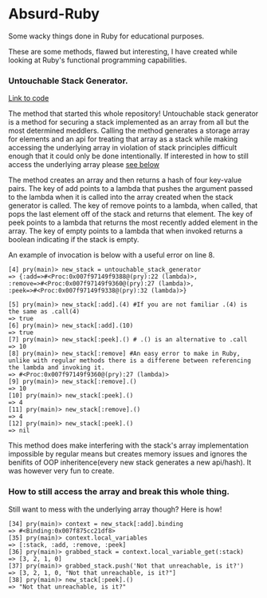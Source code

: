 # Absurd-Ruby
Some wacky things done in Ruby for educational purposes. 


These are some methods, flawed but interesting, I have created while looking at Ruby's functional programming capabilities. 

### Untouchable Stack Generator.

  [Link to code](https://github.com/charkitch/Absurd-Ruby/blob/master/examples/closure_sealed_stack.rb)

  The method that started this whole repository! Untouchable stack generator is a method for securing a stack implemented as
  an array from all but the most determined meddlers. Calling the method generates a storage array for elements and an api for
  treating that array as a stack while making accessing the underlying array in violation of stack principles difficult enough
  that it could only be done intentionally. If interested in how to still access the underlying array please [see below](#how_to_break_it) 
  
  The method creates an array and then returns a hash of four key-value pairs. The key of add points to a lambda that pushes 
  the argument passed to the lambda when it is called into the array created when the stack generator is called. The key of
  remove points to a lambda, when called, that pops the last element off of the stack and returns that element. The key of
  peek points to a lambda that returns the most recently added element in the array. The key of empty points to a lambda that
  when invoked returns a boolean indicating if the stack is empty. 
  
  An example of invocation is below with a useful error on line 8. 
  
  ```
  [4] pry(main)> new_stack = untouchable_stack_generator
 => {:add=>#<Proc:0x007f97149f9388@(pry):22 (lambda)>,
 :remove=>#<Proc:0x007f97149f9360@(pry):27 (lambda)>,
 :peek=>#<Proc:0x007f97149f9338@(pry):32 (lambda)>}
            
[5] pry(main)> new_stack[:add].(4) #If you are not familiar .(4) is the same as .call(4)
=> true
[6] pry(main)> new_stack[:add].(10)
=> true
[7] pry(main)> new_stack[:peek].() # .() is an alternative to .call
=> 10
[8] pry(main)> new_stack[:remove] #An easy error to make in Ruby, unlike with regular methods there is a differene between referencing the lambda and invoking it. 
=> #<Proc:0x007f97149f9360@(pry):27 (lambda)>
[9] pry(main)> new_stack[:remove].()
=> 10
[10] pry(main)> new_stack[:peek].()
=> 4
[11] pry(main)> new_stack[:remove].()
=> 4
[12] pry(main)> new_stack[:peek].()
=> nil
  ```
  This method does make interfering with the stack's array implementation impossible by regular means but creates memory
  issues and ignores the benifits of OOP inheritence(every new stack generates a new api/hash). It was however very fun to
  create.
  
  
  ### <a name="how_to_break_it"></a> How to still access the array and break this whole thing. 
  Still want to mess with the underlying array though? Here is how! 
  
  ```
  [34] pry(main)> context = new_stack[:add].binding
=> #<Binding:0x007f875cc21df8>
[35] pry(main)> context.local_variables
=> [:stack, :add, :remove, :peek]
[36] pry(main)> grabbed_stack = context.local_variable_get(:stack)
=> [3, 2, 1, 0]
[37] pry(main)> grabbed_stack.push('Not that unreachable, is it?')
=> [3, 2, 1, 0, "Not that unreachable, is it?"]
[38] pry(main)> new_stack[:peek].()
=> "Not that unreachable, is it?"
```
